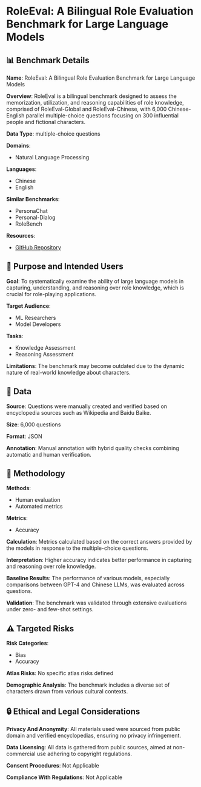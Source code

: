 # RoleEval: A Bilingual Role Evaluation Benchmark for Large Language Models

## 📊 Benchmark Details

**Name**: RoleEval: A Bilingual Role Evaluation Benchmark for Large Language Models

**Overview**: RoleEval is a bilingual benchmark designed to assess the memorization, utilization, and reasoning capabilities of role knowledge, comprised of RoleEval-Global and RoleEval-Chinese, with 6,000 Chinese-English parallel multiple-choice questions focusing on 300 influential people and fictional characters.

**Data Type**: multiple-choice questions

**Domains**:
- Natural Language Processing

**Languages**:
- Chinese
- English

**Similar Benchmarks**:
- PersonaChat
- Personal-Dialog
- RoleBench

**Resources**:
- [GitHub Repository](https://github.com/Magnetic2014/RoleEval)

## 🎯 Purpose and Intended Users

**Goal**: To systematically examine the ability of large language models in capturing, understanding, and reasoning over role knowledge, which is crucial for role-playing applications.

**Target Audience**:
- ML Researchers
- Model Developers

**Tasks**:
- Knowledge Assessment
- Reasoning Assessment

**Limitations**: The benchmark may become outdated due to the dynamic nature of real-world knowledge about characters.

## 💾 Data

**Source**: Questions were manually created and verified based on encyclopedia sources such as Wikipedia and Baidu Baike.

**Size**: 6,000 questions

**Format**: JSON

**Annotation**: Manual annotation with hybrid quality checks combining automatic and human verification.

## 🔬 Methodology

**Methods**:
- Human evaluation
- Automated metrics

**Metrics**:
- Accuracy

**Calculation**: Metrics calculated based on the correct answers provided by the models in response to the multiple-choice questions.

**Interpretation**: Higher accuracy indicates better performance in capturing and reasoning over role knowledge.

**Baseline Results**: The performance of various models, especially comparisons between GPT-4 and Chinese LLMs, was evaluated across questions.

**Validation**: The benchmark was validated through extensive evaluations under zero- and few-shot settings.

## ⚠️ Targeted Risks

**Risk Categories**:
- Bias
- Accuracy

**Atlas Risks**:
No specific atlas risks defined

**Demographic Analysis**: The benchmark includes a diverse set of characters drawn from various cultural contexts.

## 🔒 Ethical and Legal Considerations

**Privacy And Anonymity**: All materials used were sourced from public domain and verified encyclopedias, ensuring no privacy infringement.

**Data Licensing**: All data is gathered from public sources, aimed at non-commercial use adhering to copyright regulations.

**Consent Procedures**: Not Applicable

**Compliance With Regulations**: Not Applicable
